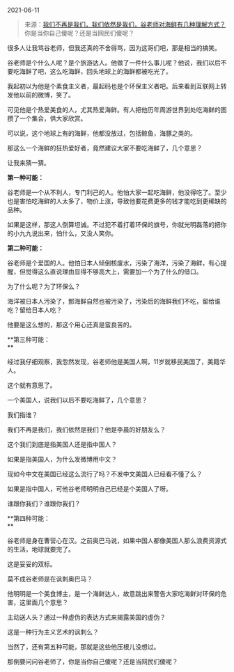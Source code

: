 2021-06-11

> 来源：[我们不再是我们，我们依然是我们，谷老师对海鲜有几种理解方式？](http://mp.weixin.qq.com/s?__biz=MzU3NDc5Nzc0NQ==&mid=2247504107&idx=1&sn=2c4f2374fbe4d613dadfb41d061c0e76&chksm=fd2e7235ca59fb236e893b5b6374ce870122601e7043e96af2de47fe4acc0e3726a3619373eb&scene=27#wechat_redirect)
> 你是当你自己傻呢？还是当网民们傻呢？​

很多人让我骂谷老师，但我还真的不舍得骂，因为这哥们吧，那是相当的搞笑。  

  

谷老师是个什么人呢？是个旅游达人。他做了一件什么事儿呢？他说，我们以后不要吃海鲜了吧，这么吃海鲜，回头地球上的海鲜都被吃光了。  

  

我起初以为他是个素食主义者，最起码也是个环保主义者吧。后来看到互联网上转发他以前的微博，笑了。

  

  

可见他是个热爱美食的人，尤其热爱海鲜。有人把他历年周游世界到处吃海鲜的图攒了一个集合，供大家欣赏。

  

可以说，这个地球上有的海鲜，他都没放过，包括鲸鱼，海豚之类的。

  

那这么一个海鲜的狂热爱好者，竟然建议大家不要吃海鲜了，几个意思？

  

让我来猜一猜。

  

 **第一种可能：**

  

谷老师是一个从不利人，专门利己的人。他怕大家一起吃海鲜，他没得吃了。至少也是害怕吃海鲜的人太多了，物价上涨，导致他要花费更多的钱才能吃到更稀缺的品种。

  

如果是这样，那这人倒算坦诚。不过犯不着打着环保的旗号，你就光明磊落的把你的小九九说出来，怕什么，又没人笑你。

  

 **第二种可能：**

  

谷老师是个爱国的人。他怕日本人倾倒核废水，污染了海洋，污染了海鲜，有心提醒，但觉得这么直说理由显得不够高大上，需要加一个为了什么的借口。

  

为了什么呢？为了环保么？

  

海洋被日本人污染了，那海鲜自然也被污染了，污染后的海鲜我们不吃，留给谁吃？留给日本人吃？  

  

他要是这么想的，那这个用心还真是蛮良苦的。  

  

 **第三种可能：  
**

  

经过我仔细观察，我忽然发现，谷老师他是美国人啊，11岁就移民美国了，美籍华人。  

  

这个就有意思了。  

  

一个美国人，说我们以后不要吃海鲜了，几个意思？

  

我们指谁？  

  

我们不再是我们，我们依然是我们？他是李晨的好朋友么？

  

这个我们到底是指美国人还是指中国人？  

  

如果是指美国人，为什么发微博用中文？

  

现如今中文在美国已经这么流行了吗？不发中文美国人已经看不懂了么？

  

如果是指中国人，可他谷老师明明自己已经是个美国人了呀。

  

谁跟你我们？谁跟你我们？

  

 **第四种可能：  
**

  

谷老师是身在曹营心在汉。之前奥巴马说，如果中国人都像美国人那么浪费资源式的生活，地球就要完了。  

  

这是妥妥的双标。  

  

莫不成谷老师是在讽刺奥巴马？

  

他明明是一个美食博主，是一个海鲜达人，故意跳出来警告大家吃海鲜对环保的危害，这里面几个意思？  

  

主动送人头？通过一种虚伪的表达方式来揭露美国的虚伪？

  

这是一种行为主义艺术的讽刺么？

  

当然了，还有第五种可能，那就是这些他压根儿没想过。

  

那倒要问问谷老师了，你是当你自己傻呢？还是当网民们傻呢？

